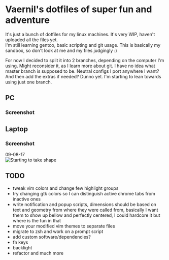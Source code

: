 # Vaernil's dotfiles of super fun and adventure

It's just a bunch of dotfiles for my linux machines. It's very WIP, haven't uploaded all the files yet.</br>
I'm still learning gentoo, basic scripting and git usage. This is basically my sandbox, so don't look at me and my files judgingly :)

For now I decided to split it into 2 branches, depending on the computer I'm using. Might reconsider it, as I learn more about git.
I have no idea what master branch is supposed to be. Neutral configs I port anywhere I want? And then add the extras if needed? Dunno yet.
I'm starting to lean towards using just one branch.

## PC
### Screenshot

## Laptop
### Screenshot
09-08-17</br>
![Starting to take shape](https://github.com/Vaernil/my-dotfiles/raw/laptop/images/screenshots/2017-08-09-210831_1600x900_scrot.png)</br>
## TODO
* tweak vim colors and change few highlight groups
* try changing gtk colors so I can distinguish active chrome tabs from inactive ones
* write notification and popup scripts, dimensions should be based on text and geometry from where they were called from, basically I want them to show up bellow and perfectly centered, I could hardcore it but where is the fun in that
* move your modified vim themes to separate files
* migrate to zsh and  work on a prompt script
* add custom software/dependencies?
* fn keys
* backlight
* refactor
and much more
